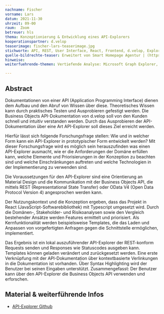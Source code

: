 ```yaml
---
nachname: Fischer   
vorname: Lars
datum: 2021-11-30
uhrzeit: 09-00
raum:  Zoom
betreuer: hls
thema: Konzeptionierung & Entwicklung eines API-Explorers
kooperationspartner: d.velop
teaserimage: fischer-lars-teaserimage.jpg
stichworte: API, REST, User Interface, React, Frontend, d.velop, Explorer, Redux, API-Dokumentation
quelle-bildrechte-teaser: Erweitert von Smart Homepage Agentur | (https://www.smart-homepage-agentur.de/images/api/api-schnittstelle-illustration.jpg)
hinweise:
weiterfuehrende-themen: Vertiefende Analyse: Microsoft Graph Explorer, Google APIs Explorer, Facebook Graph API Explorer. - Weiterentwicklung API-Explorer: Dynamische oder eigene Templates, flexible API Einbindung. - Vergleichbare/Aufbauende Themen: Unterschiedliche Formen von API-Dokumentationen, Interaktive API-Dokumentationen, automatische Template oder API-Dokumentation Generierung, Integration API-Explorer in API-Dokumentation mittels Web Components

---
```


## Abstract

Dokumentationen von einer API (Application Programming Interface) dienen dem Aufbau und den Abruf von Wissen über diese. Theoretisches Wissen kann durch praktisches Testen und Ausprobieren gefestigt werden. Die Business Objects API-Dokumentation von d.velop soll von den Kunden schnell und intuitiv verstanden werden. Durch das Ausprobieren der API-Dokumentation über eine Art API-Explorer soll dieses Ziel erreicht werden.

Hierfür lässt sich folgende Forschungsfrage stellen: Wie und in welcher Form kann ein API-Explorer in prototypischer Form entwickelt werden? Mit dieser Forschungsfrage wird es möglich sein herauszufinden was einen API-Explorer ausmacht, wie er die Anforderungen der Domäne erfüllen kann, welche Elemente und Priorisierungen in der Konzeption zu beachten sind und welche Einschränkungen auftreten und welche Technologien in der Implementierung zu verwenden sind.

Die Voraussetzungen für den API-Explorer sind eine Orientierung an Material Design und die Kommunikation mit der Business Objects API, die mittels REST (Representational State Transfer) oder OData V4 (Open Data Protocol Version 4) angesprochen werden kann. 

Der Nutzungskontext und die Konzeption ergeben, dass das Projekt in React (JavaScript-Softwarebibliothek) mit Typescript umgesetzt wird. Durch die Domänen-, Stakeholder- und Risikoanalysen sowie den Vergleich bestehender Ansätze werden Features ermittelt und priorisiert. Als Kernfunktionalität werden beispielsweise Templates, die das Laden und Anpassen von vorgefertigten Anfragen gegen die Schnittstelle ermöglichen, implementiert.

Das Ergebnis ist ein lokal auszuführender API-Explorer der REST-konform Requests senden und Responses wie Statuscodes ausgeben kann. Templates können geladen verändert und zurückgesetzt werden. Eine erste Verknüpfung mit der API-Dokumentation über kontextbasierte Verlinkungen in die Dokumentation ist vorhanden. Über Syntax Highlighting wird der Benutzer bei seinen Eingaben unterstützt. Zusammengefasst: Der Benutzer kann über den API-Explorer die Business Objects API verwenden und erforschen.


## Material & weiterführende Infos
- [API-Explorer Github](https://github.com/LarsFischer97/API-Explorer_Praxisprojekt)
